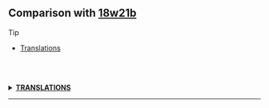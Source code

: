 ## Comparison with [18w21b](https://github.com/PixiGeko/Minecraft-generated-data/tree/18w21b)

> [!TIP]
> - [Translations](#translations)

<br/><br/>
<details><summary><b><ins>TRANSLATIONS</ins></b><a name="translations"></a></summary>
<br/>
<details>
<summary>
Keys
</summary>

```diff
+ commands.gamemode.success.other: Set %s's game mode to %s
+ commands.gamemode.success.self: Set own game mode to %s
- entity.minecraft.cod_mob: Cod
+ entity.minecraft.cod: Cod
- entity.minecraft.salmon_mob: Salmon
+ entity.minecraft.salmon: Salmon
+ structure_block.invalid_structure_name: Invalid structure name '%s'
```

</details>
<details>
<summary>
Changes
</summary>
<br/>
<table>
<tr><th>Name</th><th>18w21b</th><th>18w22a</th></tr>
<tr><th align="left"><div style="width:290px">advancements.adventure.sniper_duel.description</div></th><td>Kill a Skeleton with an arrow from more than 50 meters</td><td>Kill a Skeleton from more than 50 meters away</td></tr>
</table>
<br/>
</details>
</details>
<hr/>